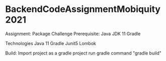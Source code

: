 # BackendCodeAssignmentMobiquity2021
Assignment: Package Challenge
Prerequisite:
Java JDK 11
Gradle 

Technologies
Java 11
Gradle
Junit5
Lombok

Build:
Import project as a gradle project
run gradle command "gradle build"
